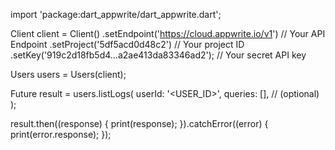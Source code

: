 import 'package:dart_appwrite/dart_appwrite.dart';

Client client = Client()
  .setEndpoint('https://cloud.appwrite.io/v1') // Your API Endpoint
  .setProject('5df5acd0d48c2') // Your project ID
  .setKey('919c2d18fb5d4...a2ae413da83346ad2'); // Your secret API key

Users users = Users(client);

Future result = users.listLogs(
  userId: '<USER_ID>',
  queries: [], // (optional)
);

result.then((response) {
  print(response);
}).catchError((error) {
  print(error.response);
});
